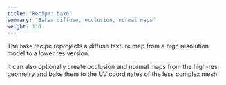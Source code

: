 ```yaml
---
title: "Recipe: bake"
summary: "Bakes diffuse, occlusion, normal maps"
weight: 110
---
```


The `bake` recipe reprojects a diffuse texture map from a high resolution model to a lower res version. 

It can also optionally create occlusion and normal maps from the high-res geometry and bake them to the UV coordinates of the less complex mesh.